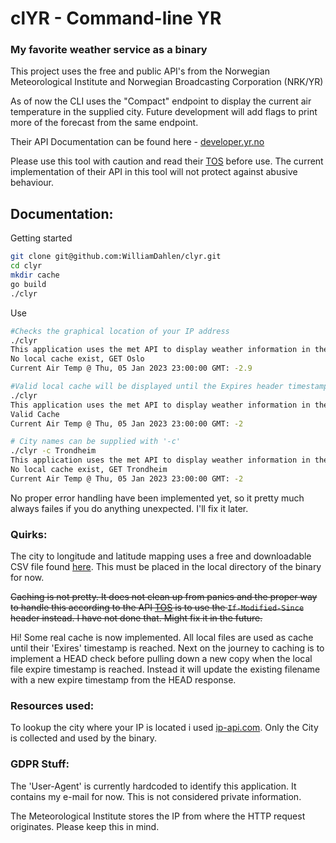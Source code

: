 # clYR - Command-line YR
### My favorite weather service as a binary

This project uses the free and public API's from the Norwegian Meteorological Institute and Norwegian Broadcasting Corporation (NRK/YR)  

As of now the CLI uses the "Compact" endpoint to display the current air temperature in the supplied city. Future development will add flags to print more of the forecast from the same endpoint.

Their API Documentation can be found here - [developer.yr.no](https://developer.yr.no/)  

Please use this tool with caution and read their [TOS](https://developer.yr.no/doc/TermsOfService/) before use. The current implementation of their API in this tool will not protect against abusive behaviour.

## Documentation:

Getting started
```bash
git clone git@github.com:WilliamDahlen/clyr.git
cd clyr
mkdir cache
go build
./clyr
```

Use
```bash
#Checks the graphical location of your IP address
./clyr
This application uses the met API to display weather information in the terminal.
No local cache exist, GET Oslo
Current Air Temp @ Thu, 05 Jan 2023 23:00:00 GMT: -2.9

#Valid local cache will be displayed until the Expires header timestamp in the local filename is past current system time.
./clyr 
This application uses the met API to display weather information in the terminal.
Valid Cache 
Current Air Temp @ Thu, 05 Jan 2023 23:00:00 GMT: -2

# City names can be supplied with '-c'
./clyr -c Trondheim
This application uses the met API to display weather information in the terminal.
No local cache exist, GET Trondheim
Current Air Temp @ Thu, 05 Jan 2023 23:00:00 GMT: -2

```
No proper error handling have been implemented yet, so it pretty much always failes if you do anything unexpected. I'll fix it later.

### Quirks:

The city to longitude and latitude mapping uses a free and downloadable CSV file found [here](https://simplemaps.com/data/world-cities). This must be placed in the local directory of the binary for now.

~~Caching is not pretty. It does not clean up from panics and the proper way to handle this according to the API [TOS](https://developer.yr.no/doc/TermsOfService/) is to use the `If-Modified-Since` header instead. I have not done that. Might fix it in the future.~~  

Hi! Some real cache is now implemented. All local files are used as cache until their 'Exires' timestamp is reached. Next on the journey to caching is to implement a HEAD check before pulling down a new copy when the local file expire timestamp is reached. Instead it will update the existing filename with a new expire timestamp from the HEAD response.

### Resources used:

To lookup the city where your IP is located i used [ip-api.com](https://ip-api.com/docs/api). Only the City is collected and used by the binary.


### GDPR Stuff:

The 'User-Agent' is currently hardcoded to identify this application. It contains my e-mail for now. This is not considered private information.

The Meteorological Institute stores the IP from where the HTTP request originates. Please keep this in mind.
